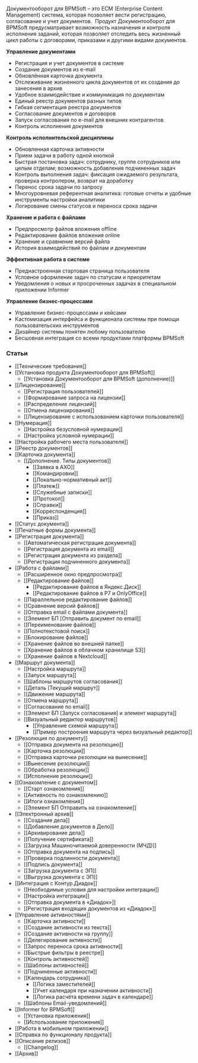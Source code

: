 Документооборот для BPMSoft ­– это ECM (Enterprise Content Management) система, которая позволяет вести регистрацию, согласование и учет документов.  Продукт Документооборот для BPMSoft предусматривает возможность назначения и контроля исполнения заданий, которая позволяет отследить весь жизненный цикл работы с договорами, приказами и другими видами документов.

**Управление документами**

- Регистрация и учет документов в системе
- Создание документов из e-mail
- Обновлённая карточка документа
- Отслеживание жизненного цикла документов от их создания до занесения в архив
- Удобное взаимодействие и коммуникация по документам​
- Единый реестр документов разных типов
- Гибкая сегментация реестра документов
- Согласование документов и договоров
- Запуск согласования по e-mail для внешних контрагентов​
- Контроль исполнения документов

**Контроль исполнительской дисциплины**

- Обновленная карточка активности
- Прием задачи в работу одной кнопкой
- Быстрая постановка задач: сотруднику, группе сотрудников или целым отделам; возможность добавления подчиненных задач​
- Контроль выполнения задач: фиксация ожидаемого результата, проверка контролером, возврат на доработку​
- Перенос срока задачи по запросу
- Многоуровневая референтная аналитика: готовые отчеты и удобные инструменты настройки аналитики​
- Логирование смены статусов и переноса срока задачи

**Хранение и работа с файлами**

- Предпросмотр файлов вложения offline​
- Редактирование файлов вложения online​
- Хранение и сравнение версий файла
- История взаимодействий по файлам и документам​

**Эффективная работа в системе**

- Преднастроенная стартовая страница пользователя
- Условное оформление задач по статусам и приоритетам
- Уведомления о новых и просроченных задачах в специальном приложении Informer

**Управление бизнес-процессами**

- Управление бизнес-процессами и кейсами
- Кастомизация интерфейса и функционала системы при помощи пользовательских инструментов
- Дизайнер системы​ понятен любому пользователю
- Бесшовная интеграция со всеми продуктами платформы BPMSoft

### Статьи

- [[Технические требования]]
- [[Установка продукта Документооборот для BPMSoft]]
    - [[Установка Документооборот для BPMSoft (дополнение)]]
- [[Лицензирование]]
    - [[Регистрация пользователей]]
    - [[Формирование запроса на лицензии]]
    - [[Распределение лицензий]]
    - [[Отмена лицензирования]]
    - [[Лицензирование с использованием карточки пользователя]]
- [[Нумерация]]
    - [[Настройка безусловной нумерации]]
    - [[Настройка условной нумерации]]
- [[Настройка рабочего места пользователя]]
- [[Реестр документов]]
- [[Карточка документа]]
    - [[Дополнение. Типы документов]]
        - [[Заявка в АХО]]
        - [[Командировки]]
        - [[Локально-нормативный акт]]
        - [[Платеж]]
        - [[Служебные записки]]
        - [[Протокол]]
        - [[Справки]]
        - [[Корреспонденция]]
        - [[Приказ]]
- [[Статус документа]]
- [[Печатные формы документа]]
- [[Регистрация документа]]
    - [[Автоматическая регистрация документа]]
    - [[Регистрация документа из email]]
    - [[Регистрация документа из раздела]]
    - [[Регистрация подчиненного документа]]
- [[Работа с файлами]]
    - [[Расширенное окно предпросмотра]]
    - [[Редактирование файлов]]
        - [[Редактирование файлов в Яндекс.Диск]]
        - [[Редактирование файлов в Р7 и OnlyOffice]]
    - [[Параллельное редактирование файлов]]
    - [[Сравнение версий файлов]]
    - [[Отправка email с файлами документа]]
    - [[Элемент БП [Отправить документ по email]]
    - [[Переименование файлов]]
    - [[Полнотекстовой поиск]]
    - [[Блокирование файлов]]
    - [[Хранение файлов во внешней папке]]
    - [[Хранение файлов в облачном хранилище S3]]
    - [[Хранение файлов в Nextcloud]]
- [[Маршрут документа]]
    - [[Настройка маршрута]]
    - [[Запуск маршрута]]
    - [[Шаблоны маршрутов согласования]]
    - [[Деталь [Текущий маршрут]]
    - [[Движение маршрута]]
    - [[Отмена маршрута]]
    - [[Согласование по email]]
    - [[Элемент БП [Запуск согласования] и элемент маршрута]]
    - [[Визуальный редактор маршрутов]]
        - [[Управление схемой маршрута]]
        - [[Пример построения маршрута через визуальный редактор]]
- [[Резолюция по документу]]
    - [[Отправка документа на резолюцию]]
    - [[Карточка резолюции]]
    - [[Отправка карточки резолюции на вынесение]]
    - [[Вынесение резолюции]]
    - [[Обработка резолюции]]
    - [[Исполнение резолюции]]
- [[Ознакомление с документом]]
    - [[Старт ознакомления]]
    - [[Активность по ознакомлению]]
    - [[Итоги ознакомления]]
    - [[Элемент БП Отправить на ознакомление]]
- [[Электронный архив]]
    - [[Создание дела]]
    - [[Добавление документов в Дело]]
    - [[Архивирование дела]]
    - [[Получение сертификата]]
    - [[Загрузка Машиночитаемой доверенности (МЧД)]]
    - [[Отправка документа на подпись]]
    - [[Проверка подлинности документа]]
    - [[Подпись документа]]
    - [[Загрузка документа с ЭП]]
    - [[Выгрузка документа с ЭП]]
- [[Интеграция с Контур.Диадок]]
    - [[Необходимые условия для настройки интеграции]]
    - [[Настройка интеграции]]
    - [[Отправка документа в «Диадок»]]
    - [[Регистрация входящих документов из «Диадок»]]
- [[Управление активностями]]
    - [[Карточка активности]]
    - [[Создание активности из текста]]
    - [[Создание активности на группу]]
    - [[Делегирование активности]]
    - [[Запрос переноса срока активности]]
    - [[Быстрые фильтры в реестре]]
    - [[Контроль активностей]]
    - [[Шаблоны активностей]]
    - [[Подчиненные активности]]
    - [[Календарь сотрудника]]
        - [[Логика заместителей]]
        - [[Учет календаря при назначении активности]]
        - [[Логика расчёта времени задач в календаре]]
    - [[Шаблоны Email-уведомлений]]
- [[Informer for BPMSoft]]
    - [[Установка приложения]]
    - [[Использование приложения]]
- [[Работа в мобильном приложении]]
- [[Справка по функционалу продукта]]
- [[Описание релизов]]
    - [[Changelog]]
- [[Архив]]